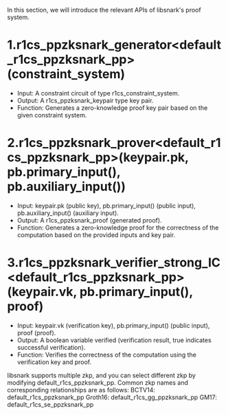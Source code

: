 In this section, we will introduce the relevant APIs of libsnark's proof system.

# 1.r1cs_ppzksnark_generator<default_r1cs_ppzksnark_pp>(constraint_system)
- Input: A constraint circuit of type r1cs_constraint_system.
- Output: A r1cs_ppzksnark_keypair type key pair.
- Function: Generates a zero-knowledge proof key pair based on the given constraint system.

# 2.r1cs_ppzksnark_prover<default_r1cs_ppzksnark_pp>(keypair.pk, pb.primary_input(), pb.auxiliary_input())
- Input: keypair.pk (public key), pb.primary_input() (public input), pb.auxiliary_input() (auxiliary input).
- Output: A r1cs_ppzksnark_proof (generated proof).
- Function: Generates a zero-knowledge proof for the correctness of the computation based on the provided inputs and key pair.

# 3.r1cs_ppzksnark_verifier_strong_IC<default_r1cs_ppzksnark_pp>(keypair.vk, pb.primary_input(), proof)
- Input: keypair.vk (verification key), pb.primary_input() (public input), proof (proof).
- Output: A boolean variable verified (verification result, true indicates successful verification).
- Function: Verifies the correctness of the computation using the verification key and proof.

libsnark supports multiple zkp, and you can select different zkp by modifying default_r1cs_ppzksnark_pp. Common zkp names and corresponding relationships are as follows:
BCTV14: default_r1cs_ppzksnark_pp
Groth16: default_r1cs_gg_ppzksnark_pp
GM17: default_r1cs_se_ppzksnark_pp
